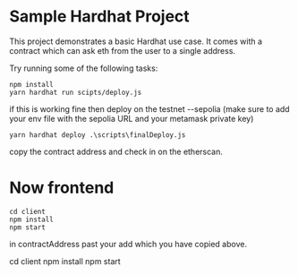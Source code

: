 # Sample Hardhat Project

This project demonstrates a basic Hardhat use case. It comes with a contract which can ask eth from the user to a single address.

Try running some of the following tasks:

```
npm install
yarn hardhat run scipts/deploy.js
```
if this is working fine then 
deploy on the testnet --sepolia (make sure to add your env file with the sepolia URL and your metamask private key)
```
yarn hardhat deploy .\scripts\finalDeploy.js 
```
copy the contract address and check in on the etherscan.

# Now frontend
```
cd client
npm install
npm start
```
in contractAddress past your add which you have copied above.


cd client
npm install
npm start
```
